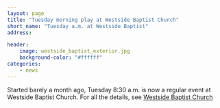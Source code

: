 ```yaml
---
layout: page
title: "Tuesday morning play at Westside Baptist Church"
short_name: "Tuesday a.m. at Westside Baptist"
address: 

header:
    image: westside_baptist_exterior.jpg
    background-color: "#ffffff"
categories:
    - news
---
```

<!--more-->

Started barely a month ago, Tuesday 8:30 a.m. is now a regular event at Westside Baptist Church. For all the details, see [Westside Baptist Church](/venues/westside_baptist/)
